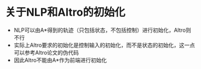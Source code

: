 # 关于NLP和Altro的初始化
- NLP可以由A*得到的轨迹（只包括状态，不包括控制）进行初始化，Altro则不行
- 实际上Altro要求的初始化是控制输入的初始化，而不是状态的初始化，这一点可以参考Altro论文的伪代码
- 因此Altro不能由A*作为前端进行初始化  